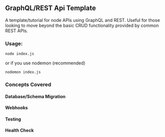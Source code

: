 ## GraphQL/REST Api Template

A template/tutorial for node APIs using GraphQL and REST. Useful for those looking to move beyond the basic CRUD functionality provided by common REST APIs.

### Usage:

```
node index.js
```

or if you use nodemon (recommended)

```
nodemon index.js
```

### Concepts Covered

#### Database/Schema Migration

#### Webhooks

#### Testing

#### Health Check
